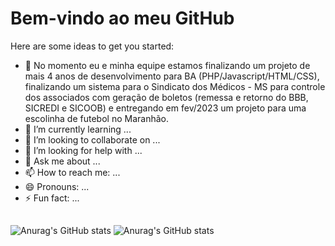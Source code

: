 ### <h1>Bem-vindo ao meu GitHub</h1>

Here are some ideas to get you started:

- 🔭 No momento eu e minha equipe estamos finalizando um projeto de mais 4 anos de desenvolvimento para BA (PHP/Javascript/HTML/CSS), finalizando um sistema para o Sindicato dos Médicos - MS para controle dos associados com geração de boletos (remessa e retorno do BBB, SICREDI e SICOOB) e entregando em fev/2023 um projeto para uma escolinha de futebol no Maranhão.
- 🌱 I’m currently learning ...
- 👯 I’m looking to collaborate on ...
- 🤔 I’m looking for help with ...
- 💬 Ask me about ...
- 📫 How to reach me: ...
- 😄 Pronouns: ...
- ⚡ Fun fact: ...

##

![Anurag's GitHub stats](https://github-readme-stats.vercel.app/api?username=lorovictor&theme=tokyonight&show_icons=true&count_private=true)
![Anurag's GitHub stats](https://github-readme-stats.vercel.app/api/top-langs/?username=lorovictor&layout=compact&langs_count=16&theme=tokyonight)
